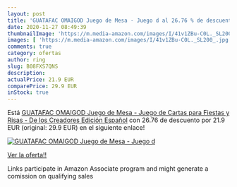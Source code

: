 ```yaml
---
layout: post
title: 'GUATAFAC OMAIGOD Juego de Mesa - Juego d al 26.76 % de descuento'
date: 2020-11-27 08:49:39
thumbnailImage: 'https://m.media-amazon.com/images/I/41v1ZBu-C0L._SL200_.jpg'
images: [ 'https://m.media-amazon.com/images/I/41v1ZBu-C0L._SL200_.jpg' ]
comments: true
category: ofertas
author: ring
slug: B08FXS7QNS
description:
actualPrice: 21.9 EUR
comparePrice: 29.9 EUR
inStock: true
---
```


Está [GUATAFAC OMAIGOD Juego de Mesa - Juego de Cartas para Fiestas y Risas - De los Creadores Edición Español](https://www.amazon.es/dp/B08FXS7QNS/?tag=tolees-21) con 26.76 de descuento por 21.9 EUR (original: 29.9 EUR) en el siguiente enlace!

[![GUATAFAC OMAIGOD Juego de Mesa - Juego d](https://m.media-amazon.com/images/I/41v1ZBu-C0L._SL200_.jpg)](https://www.amazon.es/dp/B08FXS7QNS/?tag=tolees-21)

[Ver la oferta!!](https://www.amazon.es/dp/B08FXS7QNS/?tag=tolees-21)

Links participate in Amazon Associate program and might generate a comission on qualifying sales


